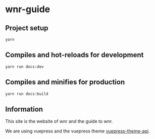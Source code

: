 # wnr-guide

## Project setup

```shell
yarn
```

## Compiles and hot-reloads for development

```shell
yarn run docs:dev
```

## Compiles and minifies for production

```shell
yarn run docs:build
```

## Information

This site is the website of wnr and the guide to wnr.

We are using vuepress and the vuepress theme [vuepress-theme-api](https://blog.sqrtthree.com/vuepress-theme-api).